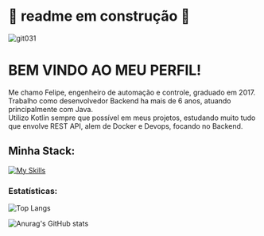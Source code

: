 # 🚧 readme em construção 🚧
![git031](https://github.com/fabramattos/fabramattos/assets/45768087/aed0438e-2f52-4aca-bd86-2ac169c93e4d)
# BEM VINDO AO MEU PERFIL!
Me chamo Felipe, engenheiro de automação e controle, graduado em 2017.<br>
Trabalho como desenvolvedor Backend ha mais de 6 anos, atuando principalmente com Java.<br>
Utilizo Kotlin sempre que possível em meus projetos, estudando muito tudo que envolve REST API, alem de Docker e Devops, focando no Backend.

## Minha Stack:
[![My Skills](https://skillicons.dev/icons?i=idea,kotlin,java,spring,docker,postgres,mysql,postman,rabbitmq,selenium,github,githubactions,gradle,maven)](https://skillicons.dev)

### Estatísticas:
![Top Langs](https://github-readme-stats.vercel.app/api/top-langs/?username=fabramattos&layout=compact&theme=vision-friendly-dark)

![Anurag's GitHub stats](https://github-readme-stats.vercel.app/api?username=fabramattos&show_icons=true&theme=vision-friendly-dark&hide_rank=true&hide=contribs,issues)

<!--
**fabramattos/fabramattos** is a ✨ _special_ ✨ repository because its `README.md` (this file) appears on your GitHub profile.

Here are some ideas to get you started:

- 🔭 I’m currently working on ...
- 🌱 I’m currently learning ...
- 👯 I’m looking to collaborate on ...
- 🤔 I’m looking for help with ...
- 💬 Ask me about ...
- 📫 How to reach me: ...
- 😄 Pronouns: ...
- ⚡ Fun fact: ...
-->
